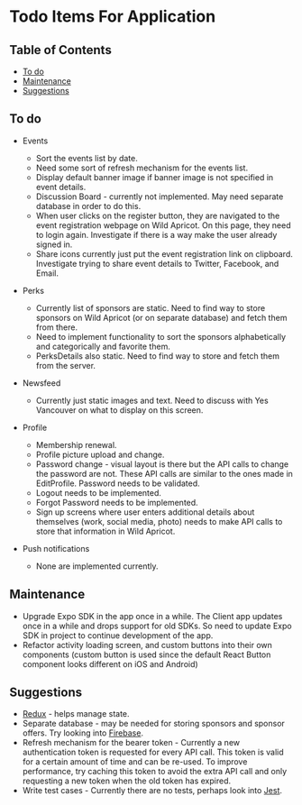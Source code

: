 # Todo Items For Application

## Table of Contents
- [To do](#to-do)
- [Maintenance](#maintenance)
- [Suggestions](#suggestions)

## To do
- Events
    - Sort the events list by date.
    - Need some sort of refresh mechanism for the events list.
    - Display default banner image if banner image is not specified in event details.
    - Discussion Board - currently not implemented. May need separate database in order to do this.
    - When user clicks on the register button, they are navigated to the event registration webpage on Wild Apricot. On this page, they need to login again. Investigate if there is a way make the user already signed in.
    - Share icons currently just put the event registration link on clipboard. Investigate trying to share event details to Twitter, Facebook, and Email.

- Perks
    - Currently list of sponsors are static. Need to find way to store sponsors on Wild Apricot (or on separate database) and fetch them from there.
    - Need to implement functionality to sort the sponsors alphabetically and categorically and favorite them.
    - PerksDetails also static. Need to find way to store and fetch them from the server.

- Newsfeed
    - Currently just static images and text. Need to discuss with Yes Vancouver on what to display on this screen.

- Profile
    - Membership renewal.
    - Profile picture upload and change.
    - Password change - visual layout is there but the API calls to change the password are not. These API calls are similar to the ones made in EditProfile. Password needs to be validated.
    - Logout needs to be implemented.
    - Forgot Password needs to be implemented.
    - Sign up screens where user enters additional details about themselves (work, social media, photo) needs to make API calls to store that information in Wild Apricot.

- Push notifications
    - None are implemented currently.


## Maintenance
- Upgrade Expo SDK in the app once in a while. The Client app updates once in a while and drops support for old SDKs. So need to update Expo SDK in project to continue development of the app.
- Refactor activity loading screen, and custom buttons into their own components (custom button is used since the default React Button component looks different on iOS and Android)

## Suggestions
- [Redux](https://redux.js.org/) - helps manage state.
- Separate database - may be needed for storing sponsors and sponsor offers. Try looking into [Firebase](https://firebase.google.com/).
- Refresh mechanism for the bearer token - Currently a new authentication token is requested for every API call. This token is valid for a certain amount of time and can be re-used. To improve performance, try caching this token to avoid the extra API call and only requesting a new token when the old token has expired.
- Write test cases - Currently there are no tests, perhaps look into [Jest](https://jestjs.io/).
